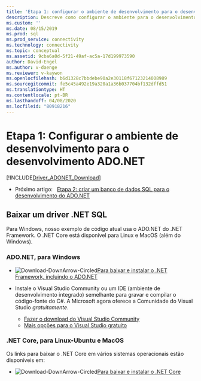 ```yaml
---
title: 'Etapa 1: configurar o ambiente de desenvolvimento para o desenvolvimento do ADO.NET | Microsoft Docs'
description: Descreve como configurar o ambiente para o desenvolvimento ADO.NET.
ms.custom: ''
ms.date: 08/15/2019
ms.prod: sql
ms.prod_service: connectivity
ms.technology: connectivity
ms.topic: conceptual
ms.assetid: 9cba6a0d-5f21-49af-ac5a-17d199973590
author: David-Engel
ms.author: v-daenge
ms.reviewer: v-kaywon
ms.openlocfilehash: b6d1328c7bbdebe90a2e30118f67123214008989
ms.sourcegitcommit: fe5c45a492e19a320a1a36b037704bf132dffd51
ms.translationtype: HT
ms.contentlocale: pt-BR
ms.lasthandoff: 04/08/2020
ms.locfileid: "80918216"
---
```

# <a name="step-1-configure-development-environment-for-adonet-development"></a>Etapa 1: Configurar o ambiente de desenvolvimento para o desenvolvimento ADO.NET

[!INCLUDE[Driver_ADONET_Download](../../includes/driver_adonet_download.md)]

- Próximo artigo:&nbsp;&nbsp;&nbsp;[Etapa 2: criar um banco de dados SQL para o desenvolvimento do ADO.NET](step-2-create-sql-database-ado-net-development.md)  

## <a name="download-a-net-sql-driver"></a>Baixar um driver .NET SQL

Para Windows, nosso exemplo de código atual usa o ADO.NET do .NET Framework. O .NET Core está disponível para Linux e MacOS (além do Windows).

### <a name="adonet-for-windows"></a>ADO.NET, para Windows

- ![Download-DownArrow-Circled](../../ssms/media/download-icon.png)[Para baixar e instalar o .NET Framework, incluindo o ADO.NET](../sql-connection-libraries.md#anchor-20-drivers-relational-access)

- Instale o Visual Studio Community ou um IDE (ambiente de desenvolvimento integrado) semelhante para gravar e compilar o código-fonte do C#. A Microsoft agora oferece a Comunidade do Visual Studio *gratuitamente*.  
    - [Fazer o download do Visual Studio Community](https://www.visualstudio.com/products/visual-studio-community-vs)  
    - [Mais opções para o Visual Studio gratuito](https://www.visualstudio.com/products/free-developer-offers-vs.aspx)  


### <a name="net-core-for-linux-ubuntu-and-macos"></a>.NET Core, para Linux-Ubuntu e MacOS

Os links para baixar o .NET Core em vários sistemas operacionais estão disponíveis em:

- ![Download-DownArrow-Circled](../../ssms/media/download-icon.png)[Para baixar e instalar o .NET Core](../sql-connection-libraries.md#anchor-20-drivers-relational-access)
